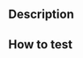 ## Description
<!--Provide a short description of what changes are being made and what services are being affected. Please include a Jira card link if applicable-->

## How to test
<!--Provide the steps needed to test and verify your changes-->


